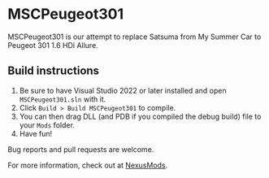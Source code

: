 # MSCPeugeot301

MSCPeugeot301 is our attempt to replace Satsuma from My Summer Car to Peugeot 301 1.6 HDi Allure.

## Build instructions

1. Be sure to have Visual Studio 2022 or later installed and open `MSCPeugeot301.sln` with it.
2. Click `Build > Build MSCPeugeot301` to compile.
3. You can then drag DLL (and PDB if you compiled the debug build) file to your `Mods` folder.
4. Have fun!

Bug reports and pull requests are welcome.

For more information, check out at [NexusMods](https://www.nexusmods.com/mysummercar/mods/7721).